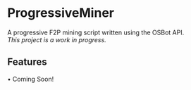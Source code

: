 # ProgressiveMiner
A progressive F2P mining script written using the OSBot API.  
*This project is a work in progress.*

## Features
• Coming Soon!